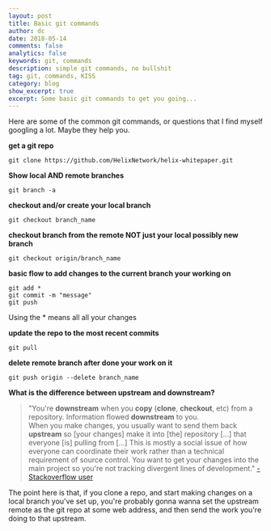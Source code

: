 ```yaml
---
layout: post
title: Basic git commands
author: dc
date: 2018-05-14
comments: false
analytics: false
keywords: git, commands
description: simple git commands, no bullshit
tag: git, commands, KISS
category: blog
show_excerpt: true
excerpt: Some basic git commands to get you going...
---
```


Here are some of the common git commands, or questions that I find myself googling a lot. Maybe they help you.

**get a git repo**
```
git clone https://github.com/HelixNetwork/helix-whitepaper.git
```

**Show local AND remote branches**
```
git branch -a
```

**checkout and/or create your local branch**
```
git checkout branch_name
```

**checkout branch from the remote NOT just your local possibly new branch**
```
git checkout origin/branch_name
```

**basic flow to add changes to the current branch your working on**
```
git add *
git commit -m "message"
git push
```
Using the * means all all your changes

**update the repo to the most recent commits**
```
git pull
```

**delete remote branch after done your work on it**
```
git push origin --delete branch_name
```

**What is the difference between upstream and downstream?**

> "You're **downstream** when you **copy** (**clone**, **checkout**, etc) from a repository. Information flowed **downstream** to you. <br>
When you make changes, you usually want to send them back **upstream** so [your changes] make it into [the] repository [...] that everyone [is] pulling from [...] This is mostly a social issue of how everyone can coordinate their work rather than a technical requirement of source control. You want to get your changes into the main project so you're not tracking divergent lines of development." <a href="https://stackoverflow.com/users/230468/dilithiummatrix">-Stackoverflow user</a>

The point here is that, if you clone a repo, and start making changes on a local branch you've set up, you're probably gonna wanna set the upstream remote as the git repo at some web address, and then send the work you're doing to that upstream.
